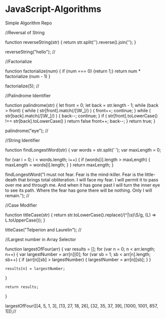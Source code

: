 # JavaScript-Algorithms


Simple Algorithm Repo


//Reversal of String

function reverseString(str) {
  return str.split('').reverse().join('');
}

reverseString("hello");
//


//Factorialize

function factorialize(num) {
  if (num === 0) {return 1;}
  return num * factorialize (num - 1)
}

factorialize(5);
//



//Palindrome Identifier

function palindrome(str) {
  let front = 0;
  let back = str.length - 1;
  while (back > front) {
    while ( str[front].match(/[\W_]/) ) {
      front++;
      continue;
    }
    while ( str[back].match(/[\W_]/) ) {
      back--;
      continue;
   }
     if ( str[front].toLowerCase() !== str[back].toLowerCase() ) return false
    front++;
    back--;
  }
  return true;
}


palindrome("eye");
//


//String Identifier

function findLongestWord(str) {
  var words = str.split(' ');
  var maxLength = 0;
  
  for (var i = 0; i < words.length; i++) {
    if (words[i].length > maxLength) {
      maxLength = words[i].length;
    } 
}
  return maxLength;
}

findLongestWord("I must not fear.
Fear is the mind-killer.
Fear is the little-death that brings total obliteration.
I will face my fear.
I will permit it to pass over me and through me.
And when it has gone past I will turn the inner eye to see its path.
Where the fear has gone there will be nothing. Only I will remain.");
//


//Case Modifier 

function titleCase(str) {
  return str.toLowerCase().replace(/(^|\s)\S/g, (L) => L.toUpperCase());
}

titleCase("Telperion and Laurelin");
//


//Largest number in Array Selector

function largestOfFour(arr) {
  var results = [];
  for (var n = 0; n < arr.length; n++) {
    var largestNumber = arr[n][0];
    for (var sb = 1; sb < arr[n].length; sb++) {
      if (arr[n][sb] > largestNumber) {
        largestNumber = arr[n][sb];
      }
    }
    
    results[n] = largestNumber;
  }
  
    return results;
}

largestOfFour([[4, 5, 1, 3], [13, 27, 18, 26], [32, 35, 37, 39], [1000, 1001, 857, 1]]);//
